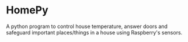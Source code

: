# HomePy
A python program to control house temperature, answer doors and safeguard important places/things in a house using Raspberry's sensors.
